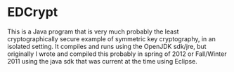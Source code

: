 # EDCrypt
This is a Java program that is very much probably the least cryptographically secure example of symmetric key cryptography, in an isolated setting. It compiles and runs using the OpenJDK sdk/jre, but originally I wrote and compiled this probably in spring of 2012 or Fall/Winter 2011 using the java sdk that was current at the time using Eclipse.
